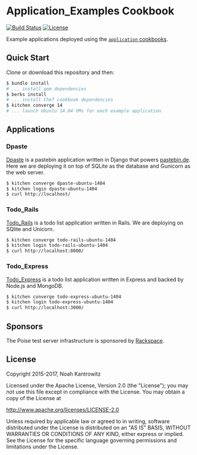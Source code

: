 # Application_Examples Cookbook

[![Build Status](https://img.shields.io/travis/poise/application_examples.svg)](https://travis-ci.org/poise/application_examples)
[![License](https://img.shields.io/badge/license-Apache_2-blue.svg)](https://www.apache.org/licenses/LICENSE-2.0)

Example applications deployed using the [`application` cookbooks](https://github.com/poise/application).

## Quick Start

Clone or download this repository and then:

```bash
$ bundle install
# ... install gem dependencies
$ berks install
# ... install Chef cookbook dependencies
$ kitchen converge 14
# ... launch Ubuntu 14.04 VMs for each example application
```

## Applications

### Dpaste

[Dpaste](https://github.com/poise/application_examples/blob/master/recipes/dpaste.rb)
is a pastebin application written in Django that powers
[pastebin.de](http://pastebin.de/). Here we are deploying it on top of SQLite as
the database and Gunicorn as the web server.

```bash
$ kitchen converge dpaste-ubuntu-1404
$ kitchen login dpaste-ubuntu-1404
$ curl http://localhost/
```

### Todo_Rails

[Todo_Rails](https://github.com/poise/application_examples/blob/master/recipes/todo_rails.rb)
is a todo list application written in Rails. We are deploying on SQlite and
Unicorn.

```bash
$ kitchen converge todo-rails-ubuntu-1404
$ kitchen login todo-rails-ubuntu-1404
$ curl http://localhost:8000/
```

### Todo_Express

[Todo_Express](https://github.com/poise/application_examples/blob/master/recipes/todo_express.rb)
is a todo list application written in Express and backed by Node.js and MongoDB.

```bash
$ kitchen converge todo-express-ubuntu-1404
$ kitchen login todo-express-ubuntu-1404
$ curl http://localhost:3000/
```

## Sponsors

The Poise test server infrastructure is sponsored by [Rackspace](https://rackspace.com/).

## License

Copyright 2015-2017, Noah Kantrowitz

Licensed under the Apache License, Version 2.0 (the "License");
you may not use this file except in compliance with the License.
You may obtain a copy of the License at

http://www.apache.org/licenses/LICENSE-2.0

Unless required by applicable law or agreed to in writing, software
distributed under the License is distributed on an "AS IS" BASIS,
WITHOUT WARRANTIES OR CONDITIONS OF ANY KIND, either express or implied.
See the License for the specific language governing permissions and
limitations under the License.
